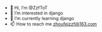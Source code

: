 - 👋 Hi, I’m @ZzfToT
- 👀 I’m interested in django
- 🌱 I’m currently learning django
- 📫 How to reach me zhoufeizzf@163.com

<!---
ZzfToT/ZzfToT is a ✨ special ✨ repository because its `README.md` (this file) appears on your GitHub profile.
You can click the Preview link to take a look at your changes.
--->
